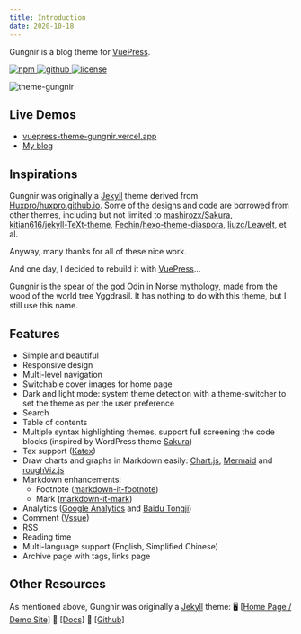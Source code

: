 ```yaml
---
title: Introduction
date: 2020-10-18
---
```


Gungnir is a blog theme for [VuePress](https://vuepress.vuejs.org/).

<p>
  <a href="https://www.npmjs.com/package/vuepress-theme-gungnir" target="_blank">
    <img src="https://img.shields.io/npm/v/vuepress-theme-gungnir.svg?style=flat-square&logo=npm" style="display: inline; margin: 0" alt="npm">
  </a>
  <a href="https://github.com/Renovamen/vuepress-theme-gungnir" target="_blank">
    <img src="https://img.shields.io/badge/GitHub-Gungnir-26A2FF?style=flat-square&logo=github" style="display: inline; margin: 0" alt="github">
  </a>
  <a href="https://github.com/Renovamen/renovamen.github.io/blob/master/LICENSE" target="_blank">
    <img src="https://img.shields.io/badge/License-Apache--2.0-green?style=flat-square" style="display: inline; margin: 0" alt="license">
  </a>
</p>

![theme-gungnir](/img/docs/gungnir.jpg)

## Live Demos

- [vuepress-theme-gungnir.vercel.app](https://vuepress-theme-gungnir.vercel.app)
- [My blog](https://zxh.io)


## Inspirations

Gungnir was originally a [Jekyll](https://jekyllrb.com/) theme derived from [Huxpro/huxpro.github.io](https://github.com/Huxpro/huxpro.github.io). Some of the designs and code are borrowed from other themes, including but not limited to [mashirozx/Sakura](https://github.com/mashirozx/Sakura/), [kitian616/jekyll-TeXt-theme](https://github.com/kitian616/jekyll-TeXt-theme), [Fechin/hexo-theme-diaspora](https://github.com/Fechin/hexo-theme-diaspora), [liuzc/LeaveIt](https://github.com/liuzc/LeaveIt), et al.

Anyway, many thanks for all of these nice work.

And one day, I decided to rebuild it with [VuePress](https://vuepress.vuejs.org/)...

Gungnir is the spear of the god Odin in Norse mythology, made from the wood of the world tree Yggdrasil. It has nothing to do with this theme, but I still use this name.


## Features

- Simple and beautiful
- Responsive design
- Multi-level navigation
- Switchable cover images for home page
- Dark and light mode: system theme detection with a theme-switcher to set the theme as per the user preference
- Search
- Table of contents
- Multiple syntax highlighting themes, support full screening the code blocks (inspired by WordPress theme [Sakura](https://github.com/mashirozx/Sakura))
- Tex support ([Katex](https://github.com/KaTeX/KaTeX))
- Draw charts and graphs in Markdown easily: [Chart.js](https://www.chartjs.org), [Mermaid](https://mermaid-js.github.io) and [roughViz.js](https://github.com/jwilber/roughViz)
- Markdown enhancements:
  - Footnote ([markdown-it-footnote](https://github.com/markdown-it/markdown-it-footnote))
  - Mark ([markdown-it-mark](https://github.com/markdown-it/markdown-it-mark))
- Analytics ([Google Analytics](https://analytics.google.com/) and [Baidu Tongji](https://tongji.baidu.com/))
- Comment ([Vssue](https://github.com/meteorlxy/vssue))
- RSS
- Reading time
- Multi-language support (English, Simplified Chinese)
- Archive page with tags, links page


## Other Resources

As mentioned above, Gungnir was originally a [Jekyll](https://jekyllrb.com/) theme: 🖥️ [[Home Page / Demo Site]](https://jekyll-theme-gungnir.vercel.app) 📖 [[Docs]](https://jekyll-theme-gungnir.vercel.app/theme/) 🧐 [[Github]](https://github.com/Renovamen/jekyll-theme-gungnir)
